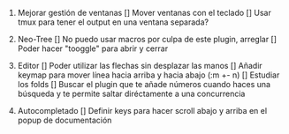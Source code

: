1. Mejorar gestión de ventanas
    [] Mover ventanas con el teclado
    [] Usar tmux para tener el output en una ventana separada?

2. Neo-Tree
    [] No puedo usar macros por culpa de este plugin, arreglar
    [] Poder hacer "tooggle" para abrir y cerrar

3. Editor
    [] Poder utilizar las flechas sin desplazar las manos
    [] Añadir keymap para mover línea hacia arriba y hacia abajo (:m +- n)
    [] Estudiar los folds
    [] Buscar el plugin que te añade números cuando haces una búsqueda y te permite saltar diréctamente a una concurrencia

4. Autocompletado
    [] Definir keys para hacer scroll abajo y arriba en el popup de documentación
